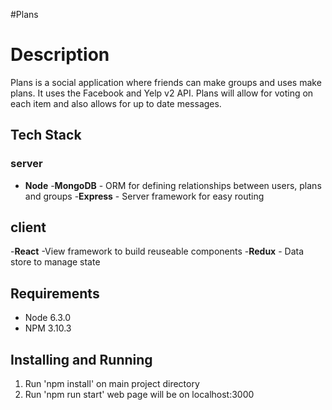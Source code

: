 #Plans

# Description #
Plans is a social application where friends can make groups and uses make plans. It uses the Facebook and Yelp v2 API. Plans will allow for voting on each item and also allows for up to date messages.


## Tech Stack

### server  
  - __Node__
  -__MongoDB__  - ORM for defining relationships between users, plans and groups
  -__Express__ - Server framework for easy routing

## client
  -__React__ -View framework to build reuseable components
  -__Redux__ - Data store to manage state

## Requirements
  - Node 6.3.0
  - NPM 3.10.3

## Installing and Running
  1. Run 'npm install' on main project directory
  2. Run 'npm run start' web page will be on localhost:3000
